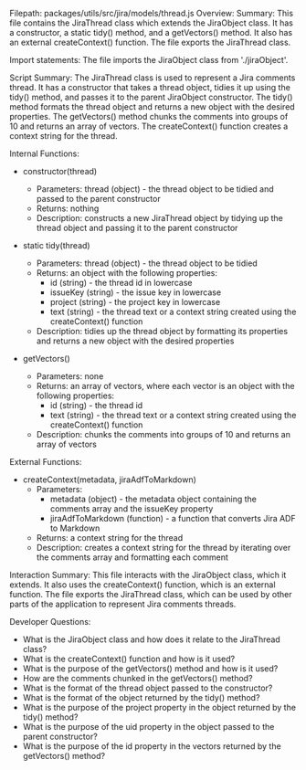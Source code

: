 Filepath: packages/utils/src/jira/models/thread.js
Overview: Summary:
This file contains the JiraThread class which extends the JiraObject class. It has a constructor, a static tidy() method, and a getVectors() method. It also has an external createContext() function. The file exports the JiraThread class.

Import statements:
The file imports the JiraObject class from './jiraObject'.

Script Summary:
The JiraThread class is used to represent a Jira comments thread. It has a constructor that takes a thread object, tidies it up using the tidy() method, and passes it to the parent JiraObject constructor. The tidy() method formats the thread object and returns a new object with the desired properties. The getVectors() method chunks the comments into groups of 10 and returns an array of vectors. The createContext() function creates a context string for the thread.

Internal Functions:
- constructor(thread)
  - Parameters: thread (object) - the thread object to be tidied and passed to the parent constructor
  - Returns: nothing
  - Description: constructs a new JiraThread object by tidying up the thread object and passing it to the parent constructor

- static tidy(thread)
  - Parameters: thread (object) - the thread object to be tidied
  - Returns: an object with the following properties:
    - id (string) - the thread id in lowercase
    - issueKey (string) - the issue key in lowercase
    - project (string) - the project key in lowercase
    - text (string) - the thread text or a context string created using the createContext() function
  - Description: tidies up the thread object by formatting its properties and returns a new object with the desired properties

- getVectors()
  - Parameters: none
  - Returns: an array of vectors, where each vector is an object with the following properties:
    - id (string) - the thread id
    - text (string) - the thread text or a context string created using the createContext() function
  - Description: chunks the comments into groups of 10 and returns an array of vectors

External Functions:
- createContext(metadata, jiraAdfToMarkdown)
  - Parameters: 
    - metadata (object) - the metadata object containing the comments array and the issueKey property
    - jiraAdfToMarkdown (function) - a function that converts Jira ADF to Markdown
  - Returns: a context string for the thread
  - Description: creates a context string for the thread by iterating over the comments array and formatting each comment

Interaction Summary:
This file interacts with the JiraObject class, which it extends. It also uses the createContext() function, which is an external function. The file exports the JiraThread class, which can be used by other parts of the application to represent Jira comments threads.

Developer Questions:
- What is the JiraObject class and how does it relate to the JiraThread class?
- What is the createContext() function and how is it used?
- What is the purpose of the getVectors() method and how is it used?
- How are the comments chunked in the getVectors() method?
- What is the format of the thread object passed to the constructor?
- What is the format of the object returned by the tidy() method?
- What is the purpose of the project property in the object returned by the tidy() method?
- What is the purpose of the uid property in the object passed to the parent constructor?
- What is the purpose of the id property in the vectors returned by the getVectors() method?

